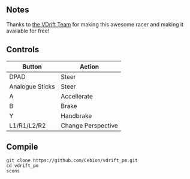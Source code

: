 ## Notes
Thanks to [the VDrift Team](https://github.com/VDrift/vdrift/) for making this awesome racer and making it available for free!


## Controls

| Button | Action |
|--|--| 
|DPAD| Steer|
|Analogue Sticks | Steer|
|A | Accellerate|
|B | Brake|
|Y | Handbrake|
|L1/R1/L2/R2 | Change Perspective|

## Compile

```shell
git clone https://github.com/Cebion/vdrift_pm.git
cd vdrift_pm
scons
```